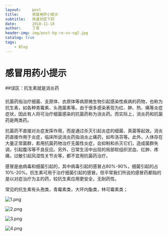 ```yaml
---
layout:     post
title:      感冒用药小提示
subtitle:   快速对症下药
date:       2018-11-18
author:     丁哥
header-img: img/post-bg-re-vs-ng2.jpg
catalog: true
tags:
    - Blog
---
```

# 感冒用药小提示
##误区：抗生素就是消炎药
###
####
#####
抗菌药指治疗细菌、支原体、衣原体等病原微生物引起感染性疾病的药物，也称为抗生素，如各种青霉素、头孢菌素等。由于很多感染表现为红、肿、热、痛等炎症症状，因此有人将可治疗细菌感染的抗菌药称为消炎药。而实际上，消炎药和抗菌药是两类药。

抗菌药不直接对炎症发挥作用，而是通过杀灭引起炎症的细菌、真菌等起效。消炎药直接作用于炎症，临床所说消炎药指消炎止痛药，如布洛芬等。此外，人体存在大量正常菌群，若用抗菌药物治疗无菌性炎症，会抑制和杀灭它们，造成菌群失调，引起腹泻等不良反应。另外，日常生活中出现的局部软组织淤血、红肿、疼痛，过敏引起风湿性关节炎等，都不宜用抗菌药治疗。

感冒是由病毒和细菌引起的，其中病毒引起的感冒占80%-90%，细菌引起的占10%-20%。抗生素可用于治疗细菌引起的感冒。但平常我们所说的感冒药都指的是以对症治疗为主的药，较抗生素应用更安全，无耐药性。

常见的抗生素有头孢类，青霉素类，大环内酯类，林可霉素类；

![1.png](https://upload-images.jianshu.io/upload_images/15087598-7067429bd8357e4f.png?imageMogr2/auto-orient/strip%7CimageView2/2/w/1240)

![2.png](https://upload-images.jianshu.io/upload_images/15087598-db52d8b1b1135adc.png?imageMogr2/auto-orient/strip%7CimageView2/2/w/1240)

![3.png](https://upload-images.jianshu.io/upload_images/15087598-02763e890e8d5e49.png?imageMogr2/auto-orient/strip%7CimageView2/2/w/1240)

![4.png](https://upload-images.jianshu.io/upload_images/15087598-ec432a818d5e92af.png?imageMogr2/auto-orient/strip%7CimageView2/2/w/1240)


